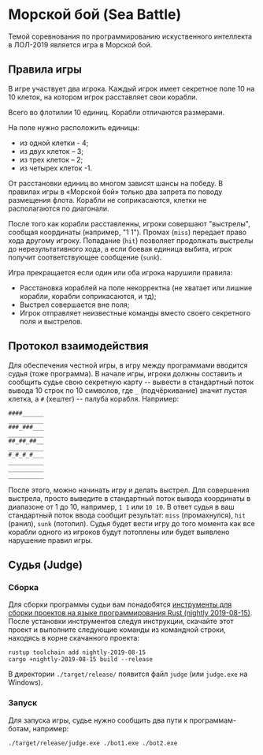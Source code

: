 Морской бой (Sea Battle)
========================

Темой соревнования по программированию искуственного интеллекта в ЛОЛ-2019 является игра в Морской бой.


Правила игры
------------

В игре участвует два игрока. Каждый игрок имеет секретное поле 10 на 10 клеток, на котором игрок расставляет свои корабли.

Всего во флотилии 10 единиц. Корабли отличаются размерами.

На поле нужно расположить единицы:

* из одной клетки - 4;
* из двух клеток – 3;
* из трех клеток – 2;
* из четырех клеток -1.

От расстановки единиц во многом зависят шансы на победу. В правилах игры в «Морской бой» только два запрета по поводу размещения флота. Корабли не соприкасаются, клетки не располагаются по диагонали.

После того как корабли расставленны, игроки совершают "выстрелы", сообщая координаты (например, "1 1"). Промах (`miss`) передает право хода другому игроку. Попадание (`hit`) позволяет продолжать выстрелы до нерезультативного хода, а если боевая единица выбита, игрок получит соответствующее сообщение (`sunk`).

Игра прекращается если один или оба игрока нарушили правила:

* Расстановка кораблей на поле некорректна (не хватает или лишние корабли, корабли соприкасаются, и тд);
* Выстрел совершается вне поля;
* Игрок отправляет неизвестные команды вместо своего секретного поля и выстрелов.


Протокол взаимодействия
-----------------------

Для обеспечения честной игры, в игру между программами вводится судья (тоже программа). В начале игры, игроки должны составить и сообщить судье свою секретную карту -- вывести в стандартный поток вывода 10 строк по 10 символов, где `_` (подчёркивание) значит пустая клетка, а `#` (хештег) -- палуба корабля. Например:

```
####______
__________
###_###___
__________
##_##_##__
__________
#_#_#_#___
__________
__________
__________
```

После этого, можно начинать игру и делать выстрел. Для совершения выстрела, просто выведите в стандартный поток вывода координаты в диапазоне от 1 до 10, например, `1 1` или `10 10`. В ответ судья в ваш стандартный поток ввода сообщит результат: `miss` (промахнулся), `hit` (ранил), `sunk` (потопил). Судья будет вести игру до того момента как все корабли одного из игроков будут потоплены или будет выявлено нарушение правил игры.


Судья (Judge)
-------------

### Сборка

Для сборки программы судьи вам понадобятся [инструменты для сборки проектов на языке программирования Rust (nightly 2019-08-15)](https://rustup.rs/). После установки инструментов следуя инструкции, скачайте этот проект и выполните следующие команды из командной строки, находясь в корне скачанного проекта:

```
rustup toolchain add nightly-2019-08-15
cargo +nightly-2019-08-15 build --release
```

В директории `./target/release/` появится файл `judge` (или `judge.exe` на Windows).


### Запуск

Для запуска игры, судье нужно сообщить два пути к программам-ботам, например:

```
./target/release/judge.exe ./bot1.exe ./bot2.exe
```
